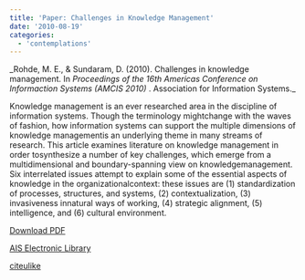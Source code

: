 ```yaml
---
title: 'Paper: Challenges in Knowledge Management'
date: '2010-08-19'
categories:
  - 'contemplations'
---
```


_Rohde, M. E., & Sundaram, D. (2010). Challenges in knowledge management. In _Proceedings of the 16th Americas Conference on Informaction Systems (AMCIS 2010)_ . Association for Information Systems.\_

Knowledge management is an ever researched area in the discipline of information systems. Though the terminology mightchange with the waves of fashion, how information systems can support the multiple dimensions of knowledge managementis an underlying theme in many streams of research. This article examines literature on knowledge management in order tosynthesize a number of key challenges, which emerge from a multidimensional and boundary-spanning view on knowledgemanagement. Six interrelated issues attempt to explain some of the essential aspects of knowledge in the organizationalcontext: these issues are (1) standardization of processes, structures, and systems, (2) contextualization, (3) invasiveness innatural ways of working, (4) strategic alignment, (5) intelligence, and (6) cultural environment.

[Download PDF](http://aisel.aisnet.org/cgi/viewcontent.cgi?article=1502&context=amcis2010)

[AIS Electronic Library](http://aisel.aisnet.org/amcis2010/508/)

[citeulike](http://www.citeulike.org/user/mxro/article/7540551)
